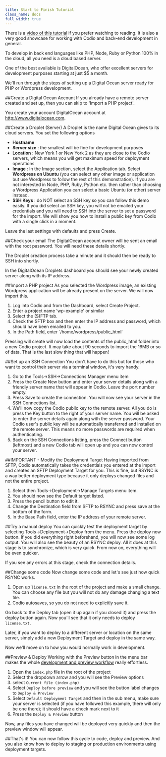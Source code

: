 ```yaml
---
title: Start to Finish Tutorial
class_name: docs
full_width: true
---
```


There is a [video of this tutorial](https://player.vimeo.com/video/79023130?autoplay=1&hd=1) if you prefer watching to reading. It is also a very good showcase for working with Codio and back-end development in general. 


To develop in back end languages like PHP, Node, Ruby or Python 100% in the cloud, all you need is a cloud based server.

One of the best available is DigitalOcean, who offer excellent servers for development purposes starting at just $5 a month.

We'll run through the steps of setting up a Digital Ocean server ready for PHP or Wordpress development.

##Create a Digital Ocean Account
If you already have a remote server created and set up, then you can skip to 'Import a PHP project'.

You create your account DigitalOcean account at http://www.digitalocean.com.

##Create a Droplet (Server)
A Droplet is the name Digital Ocean gives to its cloud servers. You set the following options

- **Hostname**
- **Server size** : the smallest will be fine for development purposes
- **Location** : New York 1 or New York 2 as they are close to the Codio servers, which means you will get maximum speed for deployment operations
- **Image** : In the Image section, select the Application tab. Select **Wordpress on Ubuntu** (you can select any other image or application but use Wordpress to follow the rest of this demonstration). If you are not interested in Node, PHP, Ruby, Python etc. then rather than choosing a Wordpress Application you can select a basic Ubuntu (or other) server instead.
- **SSH Keys** : do NOT select an SSH key so you can follow this demo easily. If you did select an SSH key, you will not be emailed your credentials and you will need to SSH into the server to set a password for the import. We will show you how to install a public key from Codio with a single click in a moment.

Leave the last settings with defaults and press Create.

##Check your email
The DigitalOcean account owner will be sent an email with the root password. You will need these details shortly.

The Droplet creation process take a minute and it should then be ready to SSH into shortly.

In the DigitalOcean Droplets dashboard you should see your newly created server along with its IP address.

##Import a PHP project
As you selected the Wordpress image, an existing Wordpress application will be already present on the server. We will now import this.

1. Log into Codio and from the Dashboard, select Create Project.
1. Enter a project name 'wp-example' or similar
1. Select the (S)FTP tab.
1. Check the SFTP box and then enter the IP address and password, which should have been emailed to you.
1. In the Path field, enter `/home/wordpress/public_html'

Pressing will create will now load the contents of the public_html folder into a new Codio project.  It may take about 90 seconds to import the 16MB or so of data. That is the last slow thing that will happen!

##Set up an SSH Connection
You don't have to do this but for those who want to control their server via a terminal window, it's very handy.

1. Go to the Tools->SSH->Connections Manager menu item
1. Press the Create New button and enter your server details along with a friendly server name that will appear in Codio. Leave the port number empty.
1. Press Save to create the connection. You will now see your server in the SSH Connections list.
1. We'll now copy the Codio public key to the remote server. All you do is press the Key button to the right of your server name. You will be asked to enter the server details again along with the server password. Your Codio user's public key will be automatically transferred and installed on the remote server. This means no more passwords are required when authenticating.
1. Back on the SSH Connections listing, press the Connect button (leftmost) and a new Codio tab will open up and you can now control your server.

##IMPORTANT - Modify the Deployment Target
Having imported from SFTP, Codio automatically takes the credentials you entered at the import and creates an SFTP Deployment Target for you. This is fine, but RSYNC is a way better deployment type because it only deploys changed files and not the entire project.

1. Select then Tools->Deployment->Manage Targets menu item.
1. You should now see the Default target listed.
1. Press the pencil button to edit it.
1. Change the Destination field from SFTP to RSYNC and press save at the bottom of the form.
1. In the Base Path field, enter the IP address of your remote server. 

##Try a manual deploy
You can quickly test the deployment target by selecting Tools->Deployment->Deploy from the menu. Press the deploy now button. If you did everything right beforehand, you will now see some log output. You will also see the beauty of an RSYNC deploy. All it does at this stage is to synchronize, which is very quick. From now on, everything will be even quicker.

If you see any errors at this stage, check the connection details.

##Change some code
Now change some code and let's see just how quick RSYNC works.

1. Open up `license.txt` in the root of the project and make a small change. You can choose any file but you will not do any damage changing a text file.
1. Codio autosaves, so you do not need to explicitly save it.

Go back to the Deploy tab (open it up again if you closed it) and press the deploy button again. Now you'll see that it only needs to deploy `license.txt`.

Later, if you want to deploy to a different server or location on the same server, simply add a new Deployment Target and deploy in the same way.

Now we'll move on to how you would normally work in development. 

##Preview & Deploy
Working with the Preview button in the menu bar makes the whole [development and preview workflow](/docs/inline-preview) really effortless.

1. Open the `index.php` file in the root of the project
1. Select the dropdown arrow and you will see the Preview options
1. select `Current file (index.php)`
1. Select `Deploy before preview` and you will see the button label changes to `Deploy & Preview`
1. Select `Default Deployment Target` and then in the sub menu, make sure your server is selected (if you have followed this example, there will only be one there); it should have a check mark next to it
1. Press the `Deploy & Preview` button

Now, any files you have changed will be deployed very quickly and then the preview window will appear.

##That's it!
You can now follow this cycle to code, deploy and preview. And you also know how to deploy to staging or production environments using deployment targets.


